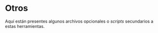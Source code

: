 # Otros

Aquí están presentes algunos archivos opcionales o *scripts* secundarios 
a estas herramientas.
